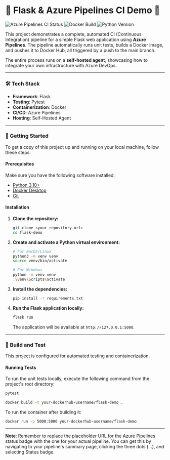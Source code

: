 # 🚀 Flask & Azure Pipelines CI Demo 🚀

![Azure Pipelines CI Status](https://dev.azure.com/YOUR_ORG_NAME/demo-project/_apis/build/status/flask-demo?branchName=main)
![Docker Build](https://img.shields.io/badge/Docker-Build%20%26%20Push-blue?style=for-the-badge&logo=docker)
![Python Version](https://img.shields.io/badge/Python-3.12-3776AB?style=for-the-badge&logo=python)

This project demonstrates a complete, automated CI (Continuous Integration) pipeline for a simple Flask web application using **Azure Pipelines**. The pipeline automatically runs unit tests, builds a Docker image, and pushes it to Docker Hub, all triggered by a push to the main branch.

The entire process runs on a **self-hosted agent**, showcasing how to integrate your own infrastructure with Azure DevOps.

---

### 🛠️ Tech Stack

-   **Framework**: Flask
-   **Testing**: Pytest
-   **Containerization**: Docker
-   **CI/CD**: Azure Pipelines
-   **Hosting**: Self-Hosted Agent

---

### 🏁 Getting Started

To get a copy of this project up and running on your local machine, follow these steps.

#### Prerequisites

Make sure you have the following software installed:
* [Python 3.10+](https://www.python.org/downloads/)
* [Docker Desktop](https://www.docker.com/products/docker-desktop/)
* [Git](https://git-scm.com/downloads/)

#### Installation

1.  **Clone the repository:**
    ```bash
    git clone <your-repository-url>
    cd flask-demo
    ```

2.  **Create and activate a Python virtual environment:**
    ```bash
    # For macOS/Linux
    python3 -m venv venv
    source venv/bin/activate

    # For Windows
    python -m venv venv
    .\venv\Scripts\activate
    ```

3.  **Install the dependencies:**
    ```bash
    pip install -r requirements.txt
    ```

4.  **Run the Flask application locally:**
    ```bash
    flask run
    ```
    The application will be available at `http://127.0.0.1:5000`.

---

### 🔬 Build and Test

This project is configured for automated testing and containerization.

#### Running Tests

To run the unit tests locally, execute the following command from the project's root directory:
```bash
pytest
```

```bash
docker build -t your-dockerhub-username/flask-demo .
```
To run the container after building it:

```bash
docker run -p 5000:5000 your-dockerhub-username/flask-demo
```
---

**Note**: Remember to replace the placeholder URL for the Azure Pipelines status badge with the one for your actual pipeline. You can get this by navigating to your pipeline's summary page, clicking the three dots (...), and selecting Status badge.